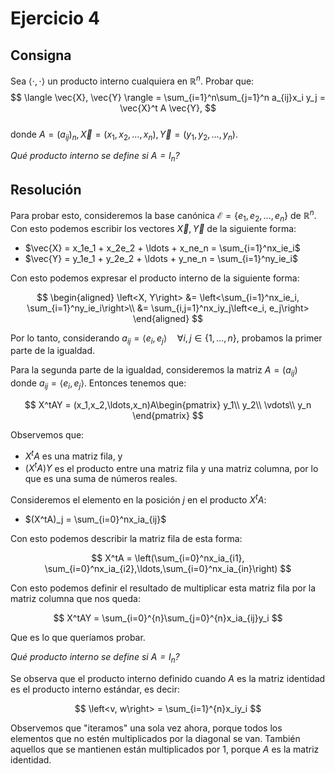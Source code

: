 # Ejercicio 4

## Consigna

Sea $\langle \cdot, \cdot \rangle$ un producto interno cualquiera en $\mathbb{R}^n$. Probar que:
$$
\langle \vec{X}, \vec{Y} \rangle = \sum_{i=1}^n\sum_{j=1}^n a_{ij}x_i y_j = \vec{X}^t A \vec{Y},
$$  
donde $A = (a_{ij})_n,\vec{X}=(x_1,x_2,\ldots,x_n),\vec{Y}=(y_1,y_2,\ldots,y_n)$.

*Qué producto interno se define si $A = I_n$?*

## Resolución

Para probar esto, consideremos la base canónica $\mathcal{E} = \{e_1,e_2,\ldots,e_n\}$ de $\mathbb{R}^n$. Con esto podemos escribir los vectores $\vec{X},\vec{Y}$ de la siguiente forma:

- $\vec{X} = x_1e_1 + x_2e_2 + \ldots + x_ne_n = \sum_{i=1}^nx_ie_i$
- $\vec{Y} = y_1e_1 + y_2e_2 + \ldots + y_ne_n = \sum_{i=1}^ny_ie_i$

Con esto podemos expresar el producto interno de la siguiente forma:

$$
\begin{aligned}
\left<X, Y\right> &= \left<\sum_{i=1}^nx_ie_i, \sum_{i=1}^ny_ie_i\right>\\
&= \sum_{i,j=1}^nx_iy_j\left<e_i, e_j\right>
\end{aligned}
$$

Por lo tanto, considerando $a_{ij} = \left<e_i, e_j\right>\quad\forall i,j\in\{1,\ldots,n\}$, probamos la primer parte de la igualdad.

Para la segunda parte de la igualdad, consideremos la matriz $A=(a_{ij})$ donde $a_{ij} = \left<e_i, e_j\right>$. Entonces tenemos que:

$$
X^tAY = (x_1,x_2,\ldots,x_n)A\begin{pmatrix}
y_1\\
y_2\\
\vdots\\
y_n
\end{pmatrix}
$$

Observemos que:

- $X^tA$ es una matriz fila, y
- $(X^tA)Y$ es el producto entre una matriz fila y una matriz columna, por lo que es una suma de números reales.

Consideremos el elemento en la posición $j$ en el producto $X^tA$:

- $(X^tA)_j = \sum_{i=0}^nx_ia_{ij}$

Con esto podemos describir la matriz fila de esta forma:

$$
X^tA = \left(\sum_{i=0}^nx_ia_{i1}, \sum_{i=0}^nx_ia_{i2},\ldots,\sum_{i=0}^nx_ia_{in}\right)
$$

Con esto podemos definir el resultado de multiplicar esta matriz fila por la matriz columna que nos queda:

$$
X^tAY = \sum_{i=0}^{n}\sum_{j=0}^{n}x_ia_{ij}y_i
$$

Que es lo que queríamos probar.

*Qué producto interno se define si $A = I_n$?*

Se observa que el producto interno definido cuando $A$ es la matriz identidad es el producto interno estándar, es decir:

$$
\left<v, w\right> = \sum_{i=1}^{n}x_iy_i
$$

Observemos que "iteramos" una sola vez ahora, porque todos los elementos que no estén multiplicados por la diagonal se van. También aquellos que se mantienen están multiplicados por 1, porque $A$ es la matriz identidad.